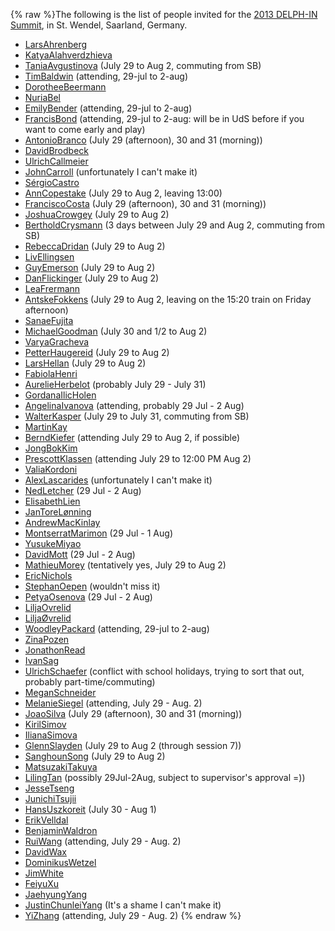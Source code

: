 {% raw %}The following is the list of people invited for the [2013 DELPH-IN
Summit](https://blog.inductorsoftware.com/docsproto/summits/SaarlandTop), in St. Wendel, Saarland, Germany.

- [LarsAhrenberg](/LarsAhrenberg)
- [KatyaAlahverdzhieva](/KatyaAlahverdzhieva)
- [TaniaAvgustinova](https://blog.inductorsoftware.com/docsproto/summits/TaniaAvgustinova) (July 29 to Aug 2, commuting
from SB)
- [TimBaldwin](https://blog.inductorsoftware.com/docsproto/summits/TimBaldwin) (attending, 29-jul to 2-aug)
- [DorotheeBeermann](/DorotheeBeermann)
- [NuriaBel](/NuriaBel)
- [EmilyBender](https://blog.inductorsoftware.com/docsproto/summits/EmilyBender) (attending, 29-jul to 2-aug)
- [FrancisBond](https://blog.inductorsoftware.com/docsproto/summits/FrancisBond) (attending, 29-jul to 2-aug: will be in
UdS before if you want to come early and play)
- [AntonioBranco](https://blog.inductorsoftware.com/docsproto/summits/AntonioBranco) (July 29 (afternoon), 30 and 31
(morning))
- [DavidBrodbeck](/DavidBrodbeck)
- [UlrichCallmeier](/UlrichCallmeier)
- [JohnCarroll](https://blog.inductorsoftware.com/docsproto/summits/JohnCarroll) (unfortunately I can't make it)
- [SérgioCastro](/S%C3%A9rgioCastro)
- [AnnCopestake](https://blog.inductorsoftware.com/docsproto/summits/AnnCopestake) (July 29 to Aug 2, leaving 13:00)
- [FranciscoCosta](https://blog.inductorsoftware.com/docsproto/summits/FranciscoCosta) (July 29 (afternoon), 30 and 31
(morning))
- [JoshuaCrowgey](https://blog.inductorsoftware.com/docsproto/summits/JoshuaCrowgey) (July 29 to Aug 2)
- [BertholdCrysmann](https://blog.inductorsoftware.com/docsproto/summits/BertholdCrysmann) (3 days between July 29 and Aug
2, commuting from SB)
- [RebeccaDridan](https://blog.inductorsoftware.com/docsproto/summits/RebeccaDridan) (July 29 to Aug 2)
- [LivEllingsen](/LivEllingsen)
- [GuyEmerson](https://blog.inductorsoftware.com/docsproto/summits/GuyEmerson) (July 29 to Aug 2)
- [DanFlickinger](https://blog.inductorsoftware.com/docsproto/summits/DanFlickinger) (July 29 to Aug 2)
- [LeaFrermann](/LeaFrermann)
- [AntskeFokkens](https://blog.inductorsoftware.com/docsproto/summits/AntskeFokkens) (July 29 to Aug 2, leaving on the
15:20 train on Friday afternoon)
- [SanaeFujita](/SanaeFujita)
- [MichaelGoodman](https://blog.inductorsoftware.com/docsproto/summits/MichaelGoodman) (July 30 and 1/2 to Aug 2)
- [VaryaGracheva](https://blog.inductorsoftware.com/docsproto/summits/VaryaGracheva)
- [PetterHaugereid](https://blog.inductorsoftware.com/docsproto/summits/PetterHaugereid) (July 29 to Aug 2)
- [LarsHellan](/LarsHellan) (July 29 to Aug 2)
- [FabiolaHenri](/FabiolaHenri)
- [AurelieHerbelot](/AurelieHerbelot) (probably July 29 - July 31)
- [GordanaIlicHolen](/GordanaIlicHolen)
- [AngelinaIvanova](https://blog.inductorsoftware.com/docsproto/summits/AngelinaIvanova) (attending, probably 29 Jul - 2
Aug)
- [WalterKasper](/WalterKasper) (July 29 to July 31, commuting from
SB)
- [MartinKay](/MartinKay)
- [BerndKiefer](https://blog.inductorsoftware.com/docsproto/summits/BerndKiefer) (attending July 29 to Aug 2, if possible)
- [JongBokKim](https://blog.inductorsoftware.com/docsproto/summits/JongBokKim)
- [PrescottKlassen](/PrescottKlassen) (attending July 29 to 12:00 PM
Aug 2)
- [ValiaKordoni](https://blog.inductorsoftware.com/docsproto/summits/ValiaKordoni)
- [AlexLascarides](https://blog.inductorsoftware.com/docsproto/summits/AlexLascarides) (unfortunately I can't make it)
- [NedLetcher](https://blog.inductorsoftware.com/docsproto/summits/NedLetcher) (29 Jul - 2 Aug)
- [ElisabethLien](/ElisabethLien)
- [JanToreLønning](/JanToreL%C3%B8nning)
- [AndrewMacKinlay](/AndrewMacKinlay)
- [MontserratMarimon](/MontserratMarimon) (29 Jul - 1 Aug)
- [YusukeMiyao](/YusukeMiyao)
- [DavidMott](https://blog.inductorsoftware.com/docsproto/summits/DavidMott) (29 Jul - 2 Aug)
- [MathieuMorey](/MathieuMorey) (tentatively yes, July 29 to Aug 2)
- [EricNichols](/EricNichols)
- [StephanOepen](https://blog.inductorsoftware.com/docsproto/summits/StephanOepen) (wouldn't miss it)
- [PetyaOsenova](https://blog.inductorsoftware.com/docsproto/summits/PetyaOsenova) (29 Jul - 2 Aug)
- [LiljaOvrelid](/LiljaOvrelid)
- [LiljaØvrelid](/Lilja%C3%98vrelid)
- [WoodleyPackard](/WoodleyPackard) (attending, 29-jul to 2-aug)
- [ZinaPozen](https://blog.inductorsoftware.com/docsproto/summits/ZinaPozen)
- [JonathonRead](/JonathonRead)
- [IvanSag](/IvanSag)
- [UlrichSchaefer](https://blog.inductorsoftware.com/docsproto/summits/UlrichSchaefer) (conflict with school holidays,
trying to sort that out, probably part-time/commuting)
- [MeganSchneider](/MeganSchneider)
- [MelanieSiegel](/MelanieSiegel) (attending, July 29 - Aug. 2)
- [JoaoSilva](https://blog.inductorsoftware.com/docsproto/summits/JoaoSilva) (July 29 (afternoon), 30 and 31 (morning))
- [KirilSimov](/KirilSimov)
- [IlianaSimova](/IlianaSimova)
- [GlennSlayden](https://blog.inductorsoftware.com/docsproto/summits/GlennSlayden) (July 29 to Aug 2 (through session 7))
- [SanghounSong](https://blog.inductorsoftware.com/docsproto/summits/SanghounSong) (July 29 to Aug 2)
- [MatsuzakiTakuya](/MatsuzakiTakuya)
- [LilingTan](https://blog.inductorsoftware.com/docsproto/summits/LilingTan) (possibly 29Jul-2Aug, subject to supervisor's
approval =))
- [JesseTseng](https://blog.inductorsoftware.com/docsproto/summits/JesseTseng)
- [JunichiTsujii](/JunichiTsujii)
- [HansUszkoreit](https://blog.inductorsoftware.com/docsproto/summits/HansUszkoreit) (July 30 - Aug 1)
- [ErikVelldal](https://blog.inductorsoftware.com/docsproto/summits/ErikVelldal)
- [BenjaminWaldron](https://blog.inductorsoftware.com/docsproto/summits/BenjaminWaldron)
- [RuiWang](/RuiWang) (attending, July 29 - Aug. 2)
- [DavidWax](/DavidWax)
- [DominikusWetzel](https://blog.inductorsoftware.com/docsproto/summits/DominikusWetzel)
- [JimWhite](https://blog.inductorsoftware.com/docsproto/summits/JimWhite)
- [FeiyuXu](https://blog.inductorsoftware.com/docsproto/summits/FeiyuXu)
- [JaehyungYang](/JaehyungYang)
- [JustinChunleiYang](https://blog.inductorsoftware.com/docsproto/summits/JustinChunleiYang) (It's a shame I can't make
it)
- [YiZhang](https://blog.inductorsoftware.com/docsproto/summits/YiZhang) (attending, July 29 - Aug. 2)
<update date omitted for speed>{% endraw %}